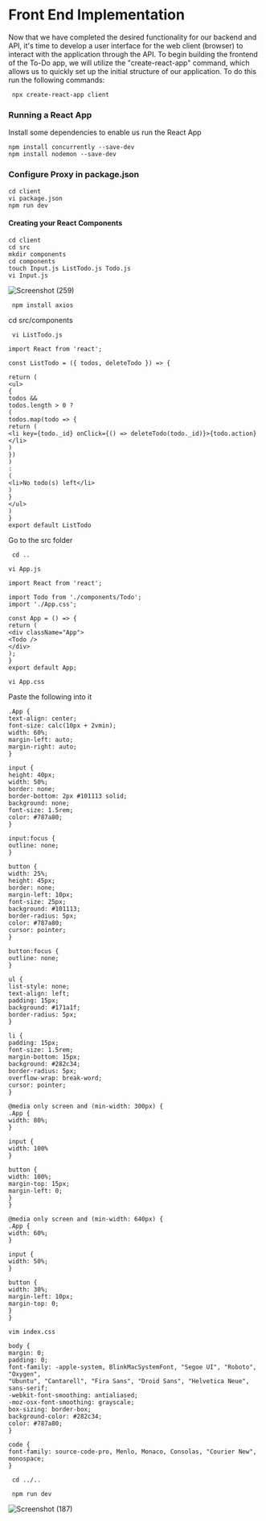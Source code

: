 # Front End Implementation

Now that we have completed the desired functionality for our backend and API, it's time to develop a user interface for the web client (browser) to interact with the application through the API. To begin building the frontend of the To-Do app, we will utilize the "create-react-app" command, which allows us to quickly set up the initial structure of our application.
To do this run the following commands:

` npx create-react-app client`
 ### Running a React App
Install some dependencies to enable us run the React App 

```
npm install concurrently --save-dev
npm install nodemon --save-dev
```
### Configure Proxy in package.json
```
cd client
vi package.json
npm run dev
```
#### Creating your React Components
```
cd client
cd src
mkdir components
cd components
touch Input.js ListTodo.js Todo.js
vi Input.js
```

![Screenshot (259)](https://github.com/ettebaDwop/dareyproject-3/assets/7973831/1ba01e59-b0d5-4d86-a042-4f20db87e99a)

` npm install axios`


cd src/components

` vi ListTodo.js`

```
import React from 'react';

const ListTodo = ({ todos, deleteTodo }) => {

return (
<ul>
{
todos &&
todos.length > 0 ?
(
todos.map(todo => {
return (
<li key={todo._id} onClick={() => deleteTodo(todo._id)}>{todo.action}</li>
)
})
)
:
(
<li>No todo(s) left</li>
)
}
</ul>
)
}
export default ListTodo
```
Go to the src folder

` cd ..`

`vi App.js`


```
import React from 'react';

import Todo from './components/Todo';
import './App.css';

const App = () => {
return (
<div className="App">
<Todo />
</div>
);
}
export default App;
```
`vi App.css`

Paste the following into it

```
.App {
text-align: center;
font-size: calc(10px + 2vmin);
width: 60%;
margin-left: auto;
margin-right: auto;
}

input {
height: 40px;
width: 50%;
border: none;
border-bottom: 2px #101113 solid;
background: none;
font-size: 1.5rem;
color: #787a80;
}

input:focus {
outline: none;
}

button {
width: 25%;
height: 45px;
border: none;
margin-left: 10px;
font-size: 25px;
background: #101113;
border-radius: 5px;
color: #787a80;
cursor: pointer;
}

button:focus {
outline: none;
}

ul {
list-style: none;
text-align: left;
padding: 15px;
background: #171a1f;
border-radius: 5px;
}

li {
padding: 15px;
font-size: 1.5rem;
margin-bottom: 15px;
background: #282c34;
border-radius: 5px;
overflow-wrap: break-word;
cursor: pointer;
}

@media only screen and (min-width: 300px) {
.App {
width: 80%;
}

input {
width: 100%
}

button {
width: 100%;
margin-top: 15px;
margin-left: 0;
}
}

@media only screen and (min-width: 640px) {
.App {
width: 60%;
}

input {
width: 50%;
}

button {
width: 30%;
margin-left: 10px;
margin-top: 0;
}
}
```

`vim index.css`

```
body {
margin: 0;
padding: 0;
font-family: -apple-system, BlinkMacSystemFont, "Segoe UI", "Roboto", "Oxygen",
"Ubuntu", "Cantarell", "Fira Sans", "Droid Sans", "Helvetica Neue",
sans-serif;
-webkit-font-smoothing: antialiased;
-moz-osx-font-smoothing: grayscale;
box-sizing: border-box;
background-color: #282c34;
color: #787a80;
}

code {
font-family: source-code-pro, Menlo, Monaco, Consolas, "Courier New",
monospace;
} 
```
` cd ../..`

` npm run dev`

![Screenshot (187)](https://github.com/ettebaDwop/dareyproject-3/assets/7973831/7034e6b1-9035-4bab-9e18-34955c2395fb)





